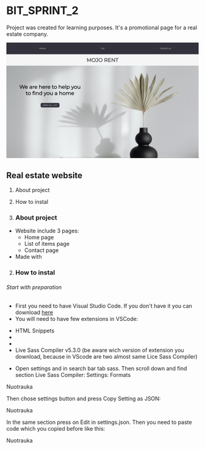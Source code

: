 # BIT_SPRINT_2

Project was created for learning purposes. It's a promotional page for a real estate company.

![Alt text](readme_images/mojorent.jpg?raw=true "mojorent")

## Real estate website

1. About project
2. How to instal

1. ### About project
* Website include 3 pages:
  - Home page
  - List of items page
  - Contact page
* Made with 

2. ### How to instal
###### Start with preparation
* First you need to have Visual Studio Code. If you don't have it you can download [here](https://code.visualstudio.com/)
* You will need to have few extensions in VSCode:
 - HTML Snippets
 - 
 -
 - Live Sass Compiler v5.3.0 (be aware wich version of extension you download, because in VScode are two almost same Lice Sass Compiler)
 * Open settings and in search bar tab sass. Then scroll down and find section Live Sass Compiler: Settings: Formats 

Nuotrauka

Then chose settings button and press Copy Setting as JSON:

Nuotrauka 

In the same section press on Edit in settings.json. Then you need to paste code which you copied before like this:

Nuotrauka 